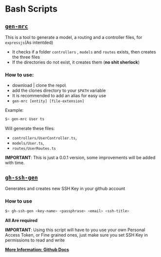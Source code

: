 # Bash Scripts

## [`gen-mrc`](gen-mrc.sh)
This is a tool to generate a model, a routing and a controller files, for `expressjs`(As intentded)

- It checks if a folder `controllers` , `models` and `routes` exists, then creates the three files
- If the directories do not exist, it creates them (**no shit sherlock**)

### How to use:
- download | clone the repo\
- add the clones directory to your `$PATH` variable
- It is recommended to add an alias for easy use
- `gen-mrc [entity] [file-extension]`

Example:
```bash
$> gen-mrc User ts
```

Will generate these files:
- `controllers/UserController.ts`,
- `models/User.ts`,
- `routes/UserRoutes.ts`

**IMPORTANT**: This is just a 0.0.1 version, some improvements will be added with time.


## [`gh-ssh-gen`](gh-ssh-gen.sh)
Generates and creates new SSH Key in your github account


### How to use
```bash
$> gh-ssh-gen <key-name> <passphrase> <email> <ssh-title>
```
**All Are required**

**IMPORTANT**: Using this script will have to you use your own Personal Access Token, or Fine grained ones, just make sure you set SSH Key in permissions to read and write 

[**More Information: Github Docs**](https://docs.github.com/en/authentication/keeping-your-account-and-data-secure/managing-your-personal-access-tokens#creating-a-fine-grained-personal-access-token)